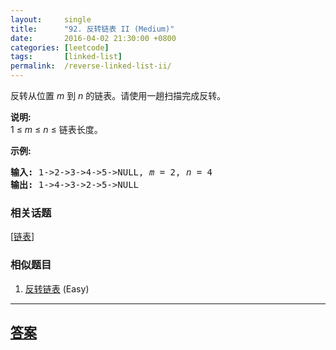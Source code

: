 ```yaml
---
layout:     single
title:      "92. 反转链表 II (Medium)"
date:       2016-04-02 21:30:00 +0800
categories: [leetcode]
tags:       [linked-list]
permalink:  /reverse-linked-list-ii/
---
```


<p>反转从位置 <em>m</em> 到 <em>n</em> 的链表。请使用一趟扫描完成反转。</p>

<p><strong>说明:</strong><br>
1 &le;&nbsp;<em>m</em>&nbsp;&le;&nbsp;<em>n</em>&nbsp;&le; 链表长度。</p>

<p><strong>示例:</strong></p>

<pre><strong>输入:</strong> 1-&gt;2-&gt;3-&gt;4-&gt;5-&gt;NULL, <em>m</em> = 2, <em>n</em> = 4
<strong>输出:</strong> 1-&gt;4-&gt;3-&gt;2-&gt;5-&gt;NULL</pre>

### 相关话题
  [[链表](https://github.com/openset/leetcode/tree/master/tag/linked-list/README.md)]

### 相似题目
  1. [反转链表](/reverse-linked-list) (Easy)

---

## [答案](https://github.com/openset/leetcode/tree/master/problems/reverse-linked-list-ii)
